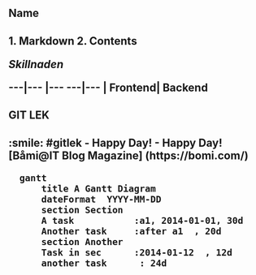 <h2> Name <h2>
1. Markdown
2. Contents

*Skillnaden*

---|--- |---
---|--- |
Frontend| Backend


<h2>GIT LEK<h2>
:smile:
#gitlek
- Happy Day!
- Happy Day!
[Båmi@IT Blog Magazine] (https://bomi.com/)


  ```mermaid
    gantt
        title A Gantt Diagram
        dateFormat  YYYY-MM-DD
        section Section
        A task           :a1, 2014-01-01, 30d
        Another task     :after a1  , 20d
        section Another
        Task in sec      :2014-01-12  , 12d
        another task      : 24d
